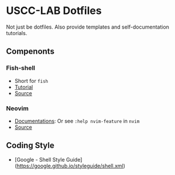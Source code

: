 # USCC-LAB Dotfiles

Not just be dotfiles. Also provide templates and self-documentation tutorials.

## Compenonts

### Fish-shell
- Short for `fish`
- [Tutorial](https://fishshell.com/docs/current/tutorial.html)
- [Source](https://github.com/fish-shell/fish-shell)

### Neovim
- [Documentations](https://neovim.io/doc/user/):
    Or see `:help nvim-feature` in `nvim`
- [Source](https://github.com/neovim/neovim)

## Coding Style
- [Google - Shell Style Guide]\
  (https://google.github.io/styleguide/shell.xml)

